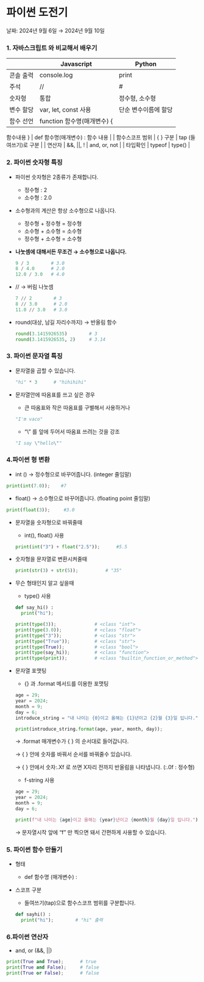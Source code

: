 # 파이썬 도전기

날짜: 2024년 9월 6일 → 2024년 9월 10일

### 1. 자바스크립트 와 비교해서 배우기

|  | Javascript | Python |
| --- | --- | --- |
| 콘솔 출력  | console.log | print |
| 주석  | // | # |
| 숫자형 | 통합 | 정수형, 소수형 |
| 변수 할당 | var, let, const 사용  | 단순 변수이름에 할당 |
| 함수 선언  | function 함수명(매개변수) { 
  함수내용
} | def 함수명(매개변수) :
  함수 내용 |
| 함수스코프 범위 | { } 구분  | tap (들여쓰기)로 구분 |
| 연산자 | &&, ||, !  | and, or, not |
| 타입확인 | typeof | type() |

### 2. 파이썬 숫자형 특징

- 파이썬 숫자형은 2종류가 존재합니다.
    - 정수형 : 2
    - 소수형 : 2.0
    
- 소수형과의 계산은 항상 소수형으로 나옵니다.
    - 정수형 + 정수형 = 정수형
    - 소수형 + 소수형 = 소수형
    - 정수형 + 소수형 = 소수형

- **나눗셈에 대해서든 무조건 → 소수형으로 나옵니다.**
    
    ```python
    9 / 3        # 3.0
    8 / 4.0      # 2.0
    12.0 / 3.0   # 4.0
    ```
    
- // → 버림 나눗셈
    
    ```python
    7 // 2        # 3
    8 // 3.0      # 2.0
    11.0 // 3.0   # 3.0
    ```
    
- round(대상, 남길 자리수까지) → 반올림 함수
    
    ```python
    round(3.1415926535)        # 3
    round(3.1415926535, 2)     # 3.14
    ```
    

### 3. 파이썬 문자열 특징

- 문자열을 곱할 수 있습니다.
    
    ```python
    "hi" * 3      # "hihihihi"
    ```
    
- 문자열안에 따옴표를 쓰고 싶은 경우
    - 큰 따옴표와 작은 따옴표를 구별해서 사용하거나
    
    ```python
    "I'm vaco"
    ```
    
    - “\” 를 앞에 두어서 따옴표 쓰려는 것을 강조
    
    ```python
    "I say \"hello\""
    ```
    

### 4.파이썬 형 변환

- int () → 정수형으로 바꾸어줍니다. (integer 줄임말)

```python
print(int(7.0));    #7
```

- float() → 소수형으로 바꾸어줍니다. (floating point 줄임말)

```python
print(float(3));     #3.0
```

- 문자열을 숫자형으로 바꿔줄때
    - int(), float() 사용
    
    ```python
    print(int("3") + float("2.5"));      #5.5
    ```
    
- 숫자형을 문자열로 변환시켜줄때
    
    ```python
    print(str(3) + str(5));          # "35" 
    ```
    
- 무슨 형태인지 알고 싶을때
    - type() 사용
    
    ```python
    def say_hi() :
      print("hi");
    
    print(type(3));              # <class "int">
    print(type(3.0));            # <class "float">
    print(type("3"));            # <class "str">
    print(type("True"));         # <class "str">
    print(type(True));           # <class "bool">
    print(type(say_hi));         # <class "function">
    print(type(print));          # <class "builtin_function_or_method">
    ```
    
- 문자열 포맷팅
    - {} 과 .format 메서드를 이용한 포맷팅
    
    ```python
    age = 29;
    year = 2024;
    month = 9;
    day = 6;
    introduce_string = "내 나이는 {0}이고 올해는 {1}년이고 {2}월 {3}일 입니다.";
    
    print(introduce_string.format(age, year, month, day));
    
    ```
    
    → .format 매개변수가 { } 의 순서대로 들어갑니다. 
    
    → { } 안에 숫자를 바꿔서 순서를 바꿔줄수 있습니다.
    
    → { } 안에서 숫자:.Xf 로 쓰면 X자리 전까지 반올림을 나타냅니다. (:.0f : 정수형)
    
    - f-string 사용
    
    ```python
    age = 29;
    year = 2024;
    month = 9;
    day = 6;
    
    print(f"내 나이는 {age}이고 올해는 {year}년이고 {month}월 {day}일 입니다.");
    ```
    
    → 문자열시작 앞에 “f” 만 찍으면 돼서 간편하게 사용할 수 있습니다.
    

### 5. 파이썬 함수 만들기

- 형태
    - def 함수명 (매개변수) :
- 스코프 구분
    - 들여쓰기(tap)으로 함수스코프 범위를 구분합니다.
    
    ```python
    def sayhi() :
      print("hi");        # "hi" 출력
    ```
    

### 6.파이썬 연산자

- and, or (&&, ||)

```python
print(True and True);      # true
print(True and False);     # false 
print(True or False);      # false
```
